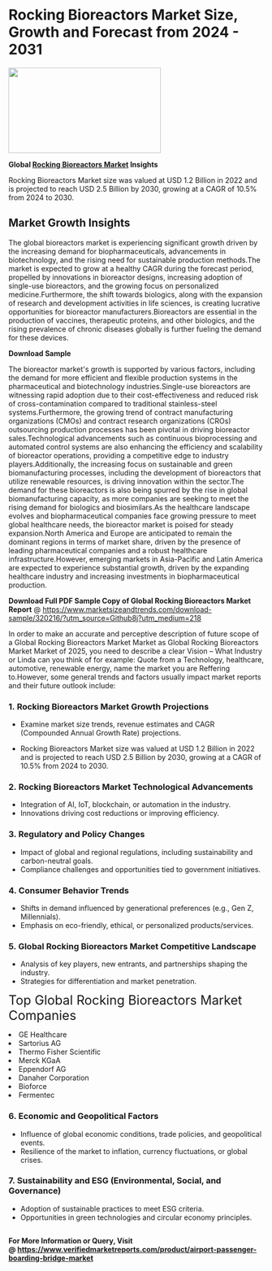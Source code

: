 <H1>Rocking Bioreactors Market Size, Growth and Forecast from 2024 - 2031</H1><img class="aligncenter size-medium wp-image-584254" src="https://thirdeyenews.in/wp-content/uploads/2024/09/Global-Market-Research-300x168.jpeg" alt="" width="300" height="168" /><p><strong>Global&nbsp;<a href="https://www.marketsizeandtrends.com/download-sample/320216/?utm_source=Github8j?utm_medium=218">Rocking Bioreactors Market</a> Insights</strong></p><p>Rocking Bioreactors Market size was valued at USD 1.2 Billion in 2022 and is projected to reach USD 2.5 Billion by 2030, growing at a CAGR of 10.5% from 2024 to 2030.</p><p><h2>Market Growth Insights</h2> <p>The global bioreactors market is experiencing significant growth driven by the increasing demand for biopharmaceuticals, advancements in biotechnology, and the rising need for sustainable production methods.The market is expected to grow at a healthy CAGR during the forecast period, propelled by innovations in bioreactor designs, increasing adoption of single-use bioreactors, and the growing focus on personalized medicine.Furthermore, the shift towards biologics, along with the expansion of research and development activities in life sciences, is creating lucrative opportunities for bioreactor manufacturers.Bioreactors are essential in the production of vaccines, therapeutic proteins, and other biologics, and the rising prevalence of chronic diseases globally is further fueling the demand for these devices.</p> <p><strong>Download Sample</strong></p> <p>The bioreactor market's growth is supported by various factors, including the demand for more efficient and flexible production systems in the pharmaceutical and biotechnology industries.Single-use bioreactors are witnessing rapid adoption due to their cost-effectiveness and reduced risk of cross-contamination compared to traditional stainless-steel systems.Furthermore, the growing trend of contract manufacturing organizations (CMOs) and contract research organizations (CROs) outsourcing production processes has been pivotal in driving bioreactor sales.Technological advancements such as continuous bioprocessing and automated control systems are also enhancing the efficiency and scalability of bioreactor operations, providing a competitive edge to industry players.Additionally, the increasing focus on sustainable and green biomanufacturing processes, including the development of bioreactors that utilize renewable resources, is driving innovation within the sector.The demand for these bioreactors is also being spurred by the rise in global biomanufacturing capacity, as more companies are seeking to meet the rising demand for biologics and biosimilars.As the healthcare landscape evolves and biopharmaceutical companies face growing pressure to meet global healthcare needs, the bioreactor market is poised for steady expansion.North America and Europe are anticipated to remain the dominant regions in terms of market share, driven by the presence of leading pharmaceutical companies and a robust healthcare infrastructure.However, emerging markets in Asia-Pacific and Latin America are expected to experience substantial growth, driven by the expanding healthcare industry and increasing investments in biopharmaceutical production.<p><span class=""><strong>Download Full PDF Sample Copy of Global Rocking Bioreactors Market Report</strong> @ <a href="https://www.marketsizeandtrends.com/download-sample/320216/?utm_source=Github8j?utm_medium=218" target="_blank">https://www.marketsizeandtrends.com/download-sample/320216/?utm_source=Github8j?utm_medium=218</a></span></p><p>In order to make an accurate and perceptive description of future scope of a Global&nbsp;Rocking Bioreactors Market Market as Global&nbsp;Rocking Bioreactors Market Market of 2025, you need to describe a clear Vision &ndash; What Industry or Linda can you think of for example: Quote from a Technology, healthcare, automotive, renewable energy, name the market you are Reffering to.However, some general trends and factors usually impact market reports and their future outlook include:</p><h3>1.&nbsp;<strong>Rocking Bioreactors Market Growth Projections</strong></h3><ul><li>Examine market size trends, revenue estimates and CAGR (Compounded Annual Growth Rate) projections.</li><li><p>Rocking Bioreactors Market size was valued at USD 1.2 Billion in 2022 and is projected to reach USD 2.5 Billion by 2030, growing at a CAGR of 10.5% from 2024 to 2030.</p></li></ul><h3>2.&nbsp;<strong>Rocking Bioreactors Market Technological Advancements</strong></h3><ul><li>Integration of AI, IoT, blockchain, or automation in the industry.</li><li>Innovations driving cost reductions or improving efficiency.</li></ul><h3>3.&nbsp;<strong>Regulatory and Policy Changes</strong></h3><ul><li>Impact of global and regional regulations, including sustainability and carbon-neutral goals.</li><li>Compliance challenges and opportunities tied to government initiatives.</li></ul><h3>4.&nbsp;<strong>Consumer Behavior Trends</strong></h3><ul><li>Shifts in demand influenced by generational preferences (e.g., Gen Z, Millennials).</li><li>Emphasis on eco-friendly, ethical, or personalized products/services.</li></ul><h3>5.&nbsp;<strong>Global Rocking Bioreactors Market Competitive Landscape</strong></h3><ul><li>Analysis of key players, new entrants, and partnerships shaping the industry.</li><li>Strategies for differentiation and market penetration.</li></ul><p data-pm-slice="1 1 []"><span style="color: inherit; font-family: inherit; font-size: 25px;">Top Global Rocking Bioreactors Market Companies</span></p><div class="" data-test-id=""><p><li>GE Healthcare</li><li> Sartorius AG</li><li> Thermo Fisher Scientific</li><li> Merck KGaA</li><li> Eppendorf AG</li><li> Danaher Corporation</li><li> Bioforce</li><li> Fermentec</li></p></div><h3>6.&nbsp;<strong>Economic and Geopolitical Factors</strong></h3><ul><li>Influence of global economic conditions, trade policies, and geopolitical events.</li><li>Resilience of the market to inflation, currency fluctuations, or global crises.</li></ul><h3>7.&nbsp;<strong>Sustainability and ESG (Environmental, Social, and Governance)</strong></h3><ul><li>Adoption of sustainable practices to meet ESG criteria.</li><li>Opportunities in green technologies and circular economy principles.</li></ul><h2><strong style="font-size: 14px;">For More Information or Query, Visit @&nbsp;</strong><a style="background-color: #ffffff; font-size: 14px;" href="https://www.marketsizeandtrends.com/report/rocking-bioreactors-market/" target="_blank">https://www.verifiedmarketreports.com/product/airport-passenger-boarding-bridge-market</a></h2>